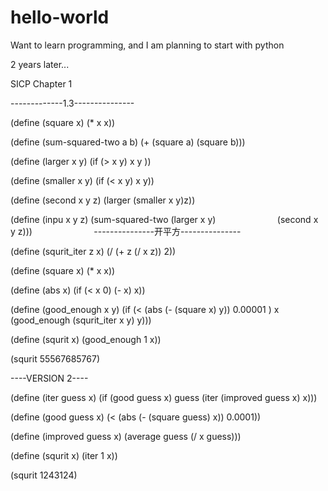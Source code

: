 # hello-world

Want to learn programming, and I am planning to start with python


2 years later...

SICP Chapter 1

-------------1.3---------------

(define (square x) (* x x))

(define (sum-squared-two a b)
        (+ (square a) (square b)))

(define (larger x y)
        (if (> x y)
            x 
            y ))

(define (smaller x y) 
        (if (< x y) 
            x 
            y))
          
(define (second x y z)
        (larger (smaller x y)z))    

(define (inpu x y z) 
        (sum-squared-two (larger x y) 
                         (second x y z)))
                         
---------------开平方---------------

(define (squrit_iter z x) 
        (/ (+ z (/ x z)) 2))

(define (square x) 
        (* x x))

(define (abs x)
        (if (< x 0)
            (- x)
            x))

(define (good_enough x y)
        (if (< (abs (- (square x) y)) 0.00001 )
            x
            (good_enough (squrit_iter x y) y)))
          
(define (squrit x)
        (good_enough 1 x))

(squrit 55567685767)

----VERSION 2----

(define (iter guess x)
        (if (good guess x)
            guess
            (iter (improved guess x) x)))

(define (good guess x)
        (< (abs (- (square guess) x)) 0.0001))
      
(define (improved guess x)
        (average guess (/ x guess)))

(define (squrit x)
        (iter 1 x))

(squrit 1243124)




